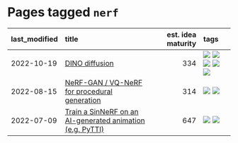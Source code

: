 # Pages tagged `nerf`

|last_modified|title|est. idea maturity|tags
|:---|:---|---:|:---|
|2022-10-19|[DINO diffusion](../DINO-diffusion.md)|334|[![](https://img.shields.io/badge/tag-completed-1dc0d1)](../tags/completed.md) [![](https://img.shields.io/badge/tag-experimental-3f9741)](../tags/experimental.md) [![](https://img.shields.io/badge/tag-nerf-d46ff4)](../tags/nerf.md) [![](https://img.shields.io/badge/tag-tooling-6013c8)](../tags/tooling.md) [![](https://img.shields.io/badge/tag-wip-1614f8)](../tags/wip.md)|
|2022-08-15|[NeRF-GAN / VQ-NeRF for procedural generation](../nerf-gan.md)|314|[![](https://img.shields.io/badge/tag-animation-35d420)](../tags/animation.md) [![](https://img.shields.io/badge/tag-nerf-d46ff4)](../tags/nerf.md)|
|2022-07-09|[Train a SinNeRF on an AI-generated animation (e.g. PyTTI)](../train_a_SinNeRF_on_a_pytti_animation.md)|647|[![](https://img.shields.io/badge/tag-animation-35d420)](../tags/animation.md) [![](https://img.shields.io/badge/tag-nerf-d46ff4)](../tags/nerf.md)|